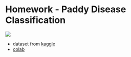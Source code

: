 # Homework - Paddy Disease Classification

![](https://imgur.com/S1F4zdA.png)

- dataset from [kaggle](https://www.kaggle.com/competitions/paddy-disease-classification/overview)
- [colab](https://colab.research.google.com/drive/1ptTIVwlmnrvfG_TkddJ6OiubRRRSd7Wc?usp=sharing)